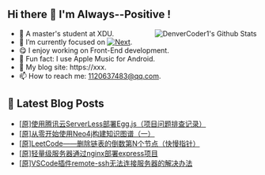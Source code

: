 ## Hi there 👋 I'm Always--Positive !
<div>
  <img alt="DenverCoder1's Github Stats" src="https://denvercoder1-github-readme-stats.vercel.app/api?username=qq1120637483&show_icons=true&count_private=true&theme=react&hide_border=true&hide_title=true&bg_color=1F222E&title_color=F85D7F&icon_color=F8D866" align= "right" />

- 🎒 A master's student at XDU. 
- 🔬 I’m currently focused on [![Next](https://img.shields.io/badge/-Next-brightgreen)](https://). 
- 😋 I enjoy working on Front-End development.
- 🎵 Fun fact: I use Apple Music for Android.
- 📝 My blog site: https://xxx.
- 📫 How to reach me:  1120637483@qq.com.
</div>  


## 📕 Latest Blog Posts

<!-- BLOG-POST-LIST:START -->
- [[原]使用腾讯云ServerLess部署Egg.js（项目问题排查记录）](https://blog.csdn.net/sinat_41696687/article/details/122773050)
- [[原]从零开始使用Neo4j构建知识图谱（一）](https://blog.csdn.net/sinat_41696687/article/details/122761401)
- [[原]LeetCode——删除链表的倒数第N个节点（快慢指针）](https://blog.csdn.net/sinat_41696687/article/details/122747303)
- [[原]轻量级服务器通过nginx部署express项目](https://blog.csdn.net/sinat_41696687/article/details/122731442)
- [[原]VSCode插件remote-ssh无法连接服务器的解决办法](https://blog.csdn.net/sinat_41696687/article/details/122724782)
<!-- BLOG-POST-LIST:END -->









